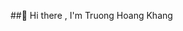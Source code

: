 ##👋 Hi there , I'm Truong Hoang Khang

<!--
**khangtruong1705/khangtruong1705** is a ✨ _special_ ✨ repository because its `README.md` (this file) appears on your GitHub profile.

- 🔭 I graduated from Ho Chi Minh City University of Technology. 
- 📫 How to reach me: truonghoangkhang1705@gmail.com

